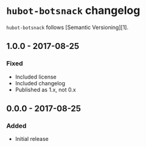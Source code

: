 # `hubot-botsnack` changelog

`hubot-botsnack` follows [Semantic Versioning][1].

## 1.0.0 - 2017-08-25

### Fixed

* Included license
* Included changelog
* Published as 1.x, not 0.x

## 0.0.0 - 2017-08-25

### Added

* Initial release
